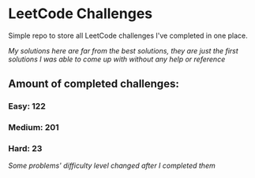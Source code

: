 
# LeetCode Challenges

Simple repo to store all LeetCode challenges I've completed in one place.

<i>My solutions here are far from the best solutions, they are just the first solutions I was able to come up with without any help or reference</i>

## Amount of completed challenges:

### Easy: 122

### Medium: 201

### Hard: 23

<i>Some problems' difficulty level changed after I completed them</i>
